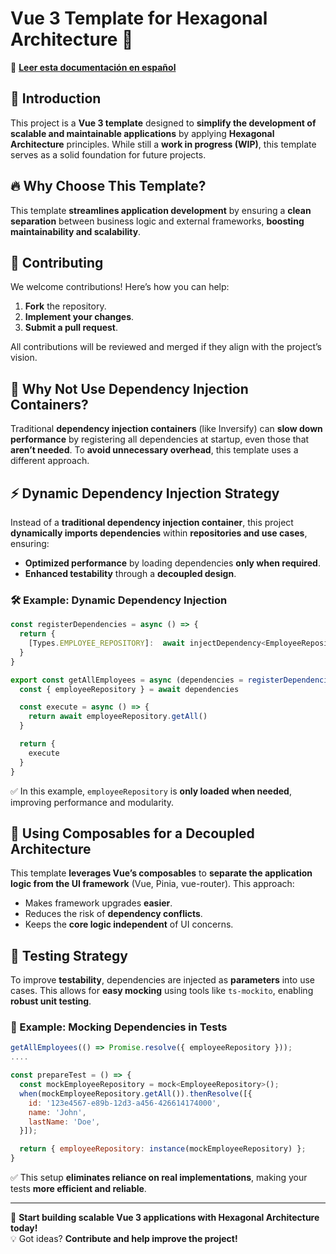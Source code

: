 
# Vue 3 Template for Hexagonal Architecture 🚀

📖 **[Leer esta documentación en español](README.es.md)**  

## 📌 Introduction
This project is a **Vue 3 template** designed to **simplify the development of scalable and maintainable applications** by applying **Hexagonal Architecture** principles. While still a **work in progress (WIP)**, this template serves as a solid foundation for future projects.

## 🔥 Why Choose This Template?
This template **streamlines application development** by ensuring a **clean separation** between business logic and external frameworks, **boosting maintainability and scalability**.

## 🤝 Contributing
We welcome contributions! Here’s how you can help:
1. **Fork** the repository.
2. **Implement your changes**.
3. **Submit a pull request**.

All contributions will be reviewed and merged if they align with the project’s vision.

## 🚫 Why Not Use Dependency Injection Containers?
Traditional **dependency injection containers** (like Inversify) can **slow down performance** by registering all dependencies at startup, even those that **aren’t needed**. To **avoid unnecessary overhead**, this template uses a different approach.

## ⚡ Dynamic Dependency Injection Strategy
Instead of a **traditional dependency injection container**, this project **dynamically imports dependencies** within **repositories and use cases**, ensuring:
- **Optimized performance** by loading dependencies **only when required**.
- **Enhanced testability** through a **decoupled design**.

### 🛠 Example: Dynamic Dependency Injection
```js
const registerDependencies = async () => {
  return {
    [Types.EMPLOYEE_REPOSITORY]:  await injectDependency<EmployeeRepository>(Types.EMPLOYEE_REPOSITORY),
  }
}

export const getAllEmployees = async (dependencies = registerDependencies()) => {
  const { employeeRepository } = await dependencies

  const execute = async () => {
    return await employeeRepository.getAll()
  }

  return {
    execute
  }
}
```
✅ In this example, `employeeRepository` is **only loaded when needed**, improving performance and modularity.

## 🎯 Using Composables for a Decoupled Architecture
This template **leverages Vue’s composables** to **separate the application logic from the UI framework** (Vue, Pinia, vue-router). This approach:
- Makes framework upgrades **easier**.
- Reduces the risk of **dependency conflicts**.
- Keeps the **core logic independent** of UI concerns.

## 🧪 Testing Strategy
To improve **testability**, dependencies are injected as **parameters** into use cases. This allows for **easy mocking** using tools like `ts-mockito`, enabling **robust unit testing**.

### 📝 Example: Mocking Dependencies in Tests
```js
getAllEmployees(() => Promise.resolve({ employeeRepository }));
....

const prepareTest = () => {
  const mockEmployeeRepository = mock<EmployeeRepository>();
  when(mockEmployeeRepository.getAll()).thenResolve([{
    id: '123e4567-e89b-12d3-a456-426614174000',
    name: 'John',
    lastName: 'Doe',
  }]);

  return { employeeRepository: instance(mockEmployeeRepository) };
}
```
✅ This setup **eliminates reliance on real implementations**, making your tests **more efficient and reliable**.

---

🚀 **Start building scalable Vue 3 applications with Hexagonal Architecture today!**  
💡 Got ideas? **Contribute and help improve the project!**  

